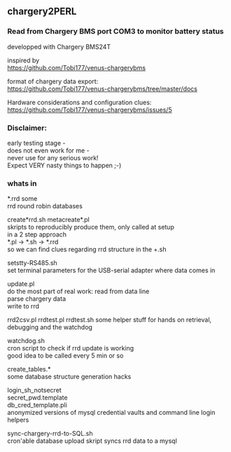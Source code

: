 ## chargery2PERL
### Read from Chargery BMS port COM3 to monitor battery status
developped with Chargery BMS24T  

inspired by   
https://github.com/Tobi177/venus-chargerybms
  

format of chargery data export:  
https://github.com/Tobi177/venus-chargerybms/tree/master/docs
  

Hardware considerations and configuration clues:  
https://github.com/Tobi177/venus-chargerybms/issues/5
  
### Disclaimer:  
early testing stage -   
does not even work for me -  
never use for any serious work!  
Expect VERY nasty things to happen ;-)

### whats in
\*.rrd some  
rrd round robin databases  
  
create\*rrd.sh
metacreate\*.pl  
skripts to reproducibly produce them, only called at setup  
in a 2 step approach  
\*.pl -> \*.sh -> \*.rrd  
so we can find clues regarding rrd structure in the  \+.sh  
  
  
setstty-RS485.sh  
set terminal parameters for the USB-serial adapter where data comes in  
  
update.pl  
do the most part of real work:
read from data line  
parse chargery data  
write to rrd  

rrd2csv.pl
rrdtest.pl
rrdtest.sh
some helper stuff for hands on retrieval, debugging and the watchdog

watchdog.sh  
cron script to check if rrd update is working  
good idea to be called every 5 min or so  
  
create\_tables.\*  
some database structure generation hacks  

login\_sh\_notsecret  
secret\_pwd.template  
db\_cred\_template.pli  
anonymized versions of mysql credential vaults and command line login helpers    
  
sync-chargery-rrd-to-SQL.sh  
cron'able database upload skript
syncs rrd data to a mysql  
  

